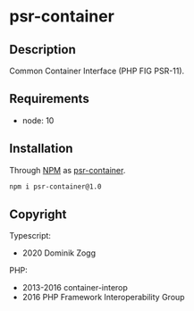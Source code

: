 # psr-container

## Description

Common Container Interface (PHP FIG PSR-11).

## Requirements

 * node: 10

## Installation

Through [NPM](https://www.npmjs.com) as [psr-container][1].

```sh
npm i psr-container@1.0
```

## Copyright

Typescript:
 * 2020 Dominik Zogg

PHP:
 * 2013-2016 container-interop
 * 2016 PHP Framework Interoperability Group

[1]: https://www.npmjs.com/package/psr-container
